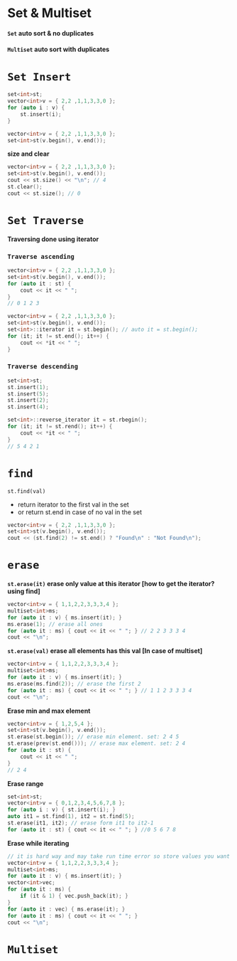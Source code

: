 # Set & Multiset
#### `Set` auto sort & no duplicates 
#### `Multiset` auto sort with duplicates
# `Set Insert`
```cpp
set<int>st;
vector<int>v = { 2,2 ,1,1,3,3,0 };
for (auto i : v) {
    st.insert(i);
}
```
```cpp
vector<int>v = { 2,2 ,1,1,3,3,0 };
set<int>st(v.begin(), v.end());
```

**size and clear**
```cpp
vector<int>v = { 2,2 ,1,1,3,3,0 };
set<int>st(v.begin(), v.end());
cout << st.size() << "\n"; // 4
st.clear();
cout << st.size(); // 0
```

# `Set Traverse`
**Traversing done using iterator**
### `Traverse ascending`
```cpp
vector<int>v = { 2,2 ,1,1,3,3,0 };
set<int>st(v.begin(), v.end());
for (auto it : st) {
    cout << it << " ";
}
// 0 1 2 3
```
```cpp
vector<int>v = { 2,2 ,1,1,3,3,0 };
set<int>st(v.begin(), v.end());
set<int>::iterator it = st.begin(); // auto it = st.begin();
for (it; it != st.end(); it++) {
    cout << *it << " ";
}
```
### `Traverse descending`
```cpp
set<int>st;
st.insert(1);
st.insert(5);
st.insert(2);
st.insert(4);

set<int>::reverse_iterator it = st.rbegin();
for (it; it != st.rend(); it++) {
    cout << *it << " ";
}
// 5 4 2 1
```

# `find`
`st.find(val)`
- return iterator to the first val in the set
- or return st.end in case of no val in the set
```cpp
vector<int>v = { 2,2 ,1,1,3,3,0 };
set<int>st(v.begin(), v.end());
cout << (st.find(2) != st.end() ? "Found\n" : "Not Found\n");
```

# `erase`
**`st.erase(it)` erase only value at this iterator [how to get the iterator? using find]**
```cpp
vector<int>v = { 1,1,2,2,3,3,3,4 };
multiset<int>ms;
for (auto it : v) { ms.insert(it); }
ms.erase(1); // erase all ones
for (auto it : ms) { cout << it << " "; } // 2 2 3 3 3 4
cout << "\n";
```

**`st.erase(val)` erase all elements has this val [In case of multiset]**
```cpp
vector<int>v = { 1,1,2,2,3,3,3,4 };
multiset<int>ms;
for (auto it : v) { ms.insert(it); }
ms.erase(ms.find(2)); // erase the first 2
for (auto it : ms) { cout << it << " "; } // 1 1 2 3 3 3 4
cout << "\n";
```
**Erase min and max element**
```cpp
vector<int>v = { 1,2,5,4 };
set<int>st(v.begin(), v.end());
st.erase(st.begin()); // erase min element. set: 2 4 5
st.erase(prev(st.end())); // erase max element. set: 2 4
for (auto it : st) {
    cout << it << " ";
}
// 2 4
```
**Erase range**
```cpp
set<int>st;
vector<int>v = { 0,1,2,3,4,5,6,7,8 };
for (auto i : v) { st.insert(i); }
auto it1 = st.find(1), it2 = st.find(5);
st.erase(it1, it2); // erase form it1 to it2-1
for (auto it : st) { cout << it << " "; } //0 5 6 7 8
```

**Erase while iterating**
```cpp
// it is hard way and may take run time error so store values you want to erase in vector and erase them after set iteration loop
vector<int>v = { 1,1,2,2,3,3,3,4 };
multiset<int>ms;
for (auto it : v) { ms.insert(it); }
vector<int>vec;
for (auto it : ms) {
	if (it & 1) { vec.push_back(it); }
}
for (auto it : vec) { ms.erase(it); }
for (auto it : ms) { cout << it << " "; }
cout << "\n";

```

# `Multiset`
```cpp


```

